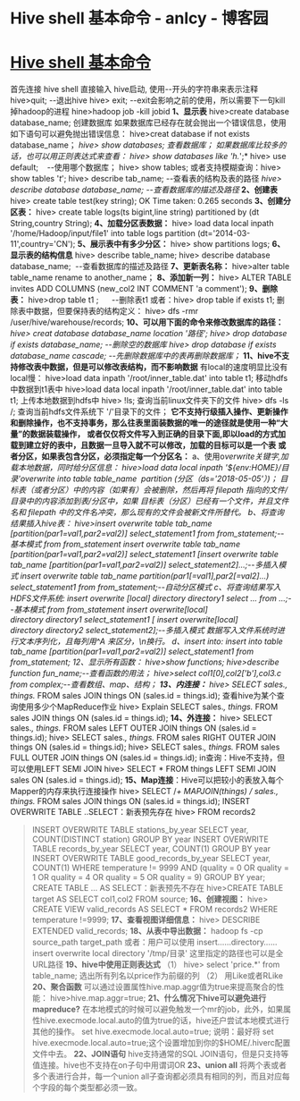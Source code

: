 
# Hive shell 基本命令 - anlcy - 博客园






# [Hive shell 基本命令](https://www.cnblogs.com/camilla/p/8616537.html)
首先连接 hive shell
直接输入 hive启动, 使用--开头的字符串来表示注释
hive>quit; --退出hive
hive> exit; --exit会影响之前的使用，所以需要下一句kill掉hadoop的进程
hine>hadoop job -kill jobid
**1、显示表**
hive>create database database_name; 创建数据库
如果数据库已经存在就会抛出一个错误信息，使用如下语句可以避免抛出错误信息：
hive>creat database if not exists database_name；
*hive> show databases; 查看数据库；*
*如果数据库比较多的话，也可以用正则表达式来查看：*
*hive> show databases like 'h.*';*
hive> use default;    --使用哪个数据库；
hive> show tables; 或者支持模糊查询：hive> show tables '*t*';
hive> describe tab_name; --查看表的结构及表的路径
*hive> describe database database_name; --查看数据库的描述及路径*
**2、创建表**
hive> create table test(key string);
OK
Time taken: 0.265 seconds
**3、创建分区表：**
hive> create table logs(ts bigint,line string) partitioned by (dt String,country String);
**4、加载分区表数据：**
hive> load data local inpath '/home/Hadoop/input/file1' into table logs partition (dt='2014-03-11',country='CN');
**5、展示表中有多少分区：**
hive> show partitions logs;
**6、显示表的结构信息**
hive> describe table_name;
hive> describe database database_name;  --查看数据库的描述及路径
**7、更新表名称：**
hive>alter table table_name rename to another_name；
**8、添加新一列：**
hive> ALTER TABLE invites ADD COLUMNS (new_col2 INT COMMENT 'a comment');
**9、删除表：**
hive>drop table t1 ;      --删除表t1 或者：hive> drop table if exists t1;
删除表中数据，但要保持表的结构定义：
hive> dfs -rmr /user/hive/warehouse/records;
**10、可以用下面的命令来修改数据库的路径：**
*hive> creat database database_name location '路径';*
*hive> drop database if exists database_name; --删除空的数据库*
*hive> drop database if exists database_name cascade; --先删除数据库中的表再删除数据库；*
**11、hive不支持修改表中数据，但是可以修改表结构，而不影响数据**
有local的速度明显比没有local慢：
hive>load data inpath '/root/inner_table.dat' into table t1;   移动hdfs中数据到t1表中
hive>load  data local inpath '/root/inner_table.dat' into table t1;  上传本地数据到hdfs中
hive> !ls;  查询当前linux文件夹下的文件
hive> dfs -ls /; 查询当前hdfs文件系统下  '/'目录下的文件；
**它不支持行级插入操作、更新操作和删除操作，也不支持事务，那么往表里面装数据的唯一的途径就是使用一种“大量”的数据装载操作，**
**或者仅仅将文件写入到正确的目录下面,即以load的方式加载到建立好的表中，且数据一旦导入就不可以修改，加载的目标可以是一个表**
**或者分区，如果表包含分区，必须指定每一个分区名：**
a、使用o*verwrite关键字,加载本地数据，同时给分区信息：*
*hive>load data local inpath '${env:HOME}/目录'*overwrite into table table_name  partition (分区（ds='2018-05-05'）)；
目标表（或者分区）中的内容（如果有）会被删除，然后再将 filepath 指向的文件/目录中的内容添加到表/分区中，如果
目标表（分区）已经有一个文件，并且文件名和 filepath 中的文件名冲突，那么现有的文件会被新文件所替代。
b、将查询结果插入hive表：
hive>insert overwrite table tab_name [partition(par1=val1,par2=val2)] select_statement1 from from_statement;--基本模式
from from_statement
insert overwrite table tab_name [partition(par1=val1,par2=val2)] select_statement1
[insert overwrite table tab_name [partition(par1=val1,par2=val2)] select_statement2]...;--多插入模式
insert overwrite table tab_name partition(par1[=val1],par2[=val2]...) select_statement1 from from_statement;--自动分区模式
c、将查询结果写入HDFS文件系统:
insert overwrite [local] directory directory1 select ... from ...;--基本模式
from from_statement
insert overwrite[local] directory directory1 select_statement1
[ insert overwrite[local] directory directory2 select_statement2];--多插入模式
数据写入文件系统时进行文本序列化，且每列用^A 来区分，\n换行。
d、insert into:
insert into table tab_name [partition(par1=val1,par2=val2)] select_statement1 from from_statement;
*12、显示所有函数：*
hive>show functions;
hive>describe function fun_name;--查看函数的用法；
hive>select col1[0],col2['b'],col3.c from complex;--查看数组、map、结构；
**13、内连接：**
hive> SELECT sales.*, things.* FROM sales JOIN things ON (sales.id = things.id);
查看hive为某个查询使用多少个MapReduce作业
hive> Explain SELECT sales.*, things.* FROM sales JOIN things ON (sales.id = things.id);
**14、外连接：**
hive> SELECT sales.*, things.* FROM sales LEFT OUTER JOIN things ON (sales.id = things.id);
hive> SELECT sales.*, things.* FROM sales RIGHT OUTER JOIN things ON (sales.id = things.id);
hive> SELECT sales.*, things.* FROM sales FULL OUTER JOIN things ON (sales.id = things.id);
in查询：Hive不支持，但可以使用LEFT SEMI JOIN
hive> SELECT * FROM things LEFT SEMI JOIN sales ON (sales.id = things.id);
**15、Map连接**：Hive可以把较小的表放入每个Mapper的内存来执行连接操作
hive> SELECT /*+ MAPJOIN(things) */ sales.*, things.* FROM sales JOIN things ON (sales.id = things.id);
INSERT OVERWRITE TABLE ..SELECT：新表预先存在
hive> FROM records2
> INSERT OVERWRITE TABLE stations_by_year SELECT year, COUNT(DISTINCT station) GROUP BY year
> INSERT OVERWRITE TABLE records_by_year SELECT year, COUNT(1) GROUP BY year
> INSERT OVERWRITE TABLE good_records_by_year SELECT year, COUNT(1) WHERE temperature != 9999 AND (quality = 0 OR quality = 1 OR quality = 4 OR quality = 5 OR quality = 9) GROUP BY year;
CREATE TABLE ... AS SELECT：新表预先不存在
hive>CREATE TABLE target AS SELECT col1,col2 FROM source;
**16、创建视图：**
hive> CREATE VIEW valid_records AS SELECT * FROM records2 WHERE temperature !=9999;
**17、查看视图详细信息：**
hive> DESCRIBE EXTENDED valid_records;
**18、从表中导出数据：**
hadoop fs -cp source_path target_path
或者：用户可以使用 insert……directory……
insert overwrite local directory '/tmp/目录'     这里指定的路径也可以是全URL路径
**19、hive中使用正则表达式**
（1）   hive> select 'price.*' from table_name;
选出所有列名以price作为前缀的列
（2）  用Like或者RLike
**20、聚合函数**
可以通过设置属性hive.map.aggr值为true来提高聚合的性能：
hive>hive.map.aggr=true;
**21、什么情况下hive可以避免进行mapreduce?**
在本地模式的时候可以避免触发一个mr的job，此外，如果属性hive.execmode.local.auto的值为true的话，hive还户尝试本地模式进行其他的操作。
set hive.execmode.local.auto=true;
说明：最好将 set hive.execmode.local.auto=true;这个设置增加到你的$HOME/.hiverc配置文件中去。
**22、JOIN语句**
hive支持通常的SQL JOIN语句，但是只支持等值连接。hive也不支持在on子句中用谓词OR
**23、union all**
将两个表或者多个表进行合并，每一个union all子查询都必须具有相同的列，而且对应每个字段的每个类型都必须一致。





